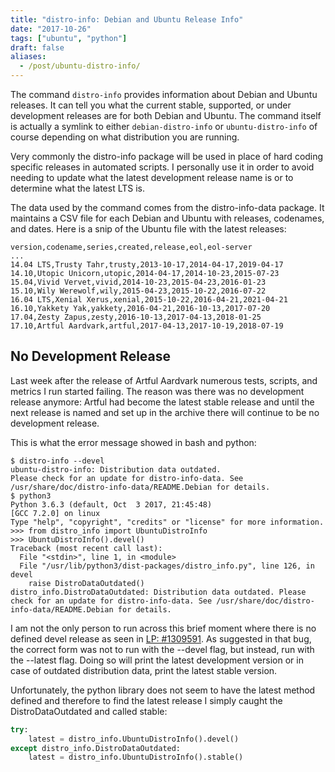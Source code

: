 ```yaml
---
title: "distro-info: Debian and Ubuntu Release Info"
date: "2017-10-26"
tags: ["ubuntu", "python"]
draft: false
aliases:
  - /post/ubuntu-distro-info/
---
```


The command `distro-info` provides information about Debian and Ubuntu releases. It can tell you what the current stable, supported, or under development releases are for both Debian and Ubuntu. The command itself is actually a symlink to either `debian-distro-info` or `ubuntu-distro-info` of course depending on what distribution you are running.

Very commonly the distro-info package will be used in place of hard coding specific releases in automated scripts. I personally use it in order to avoid needing to update what the latest development release name is or to determine what the latest LTS is.

The data used by the command comes from the distro-info-data package. It maintains a CSV file for each Debian and Ubuntu with releases, codenames, and dates. Here is a snip of the Ubuntu file with the latest releases:

```csv
version,codename,series,created,release,eol,eol-server
...
14.04 LTS,Trusty Tahr,trusty,2013-10-17,2014-04-17,2019-04-17
14.10,Utopic Unicorn,utopic,2014-04-17,2014-10-23,2015-07-23
15.04,Vivid Vervet,vivid,2014-10-23,2015-04-23,2016-01-23
15.10,Wily Werewolf,wily,2015-04-23,2015-10-22,2016-07-22
16.04 LTS,Xenial Xerus,xenial,2015-10-22,2016-04-21,2021-04-21
16.10,Yakkety Yak,yakkety,2016-04-21,2016-10-13,2017-07-20
17.04,Zesty Zapus,zesty,2016-10-13,2017-04-13,2018-01-25
17.10,Artful Aardvark,artful,2017-04-13,2017-10-19,2018-07-19
```

## No Development Release

Last week after the release of Artful Aardvark numerous tests, scripts, and metrics I run started failing. The reason was there was no development release anymore: Artful had become the latest stable release and until the next release is named and set up in the archive there will continue to be no development release.

This is what the error message showed in bash and python:

```shell
$ distro-info --devel
ubuntu-distro-info: Distribution data outdated.
Please check for an update for distro-info-data. See /usr/share/doc/distro-info-data/README.Debian for details.
$ python3
Python 3.6.3 (default, Oct  3 2017, 21:45:48)
[GCC 7.2.0] on linux
Type "help", "copyright", "credits" or "license" for more information.
>>> from distro_info import UbuntuDistroInfo
>>> UbuntuDistroInfo().devel()
Traceback (most recent call last):
  File "<stdin>", line 1, in <module>
  File "/usr/lib/python3/dist-packages/distro_info.py", line 126, in devel
    raise DistroDataOutdated()
distro_info.DistroDataOutdated: Distribution data outdated. Please check for an update for distro-info-data. See /usr/share/doc/distro-info-data/README.Debian for details.
```

I am not the only person to run across this brief moment where there is no defined devel release as seen in [LP: #1309591](https://bugs.launchpad.net/ubuntu/+source/distro-info/+bug/1309591). As suggested in that bug, the correct form was not to run with the --devel flag, but instead, run with the --latest flag. Doing so will print the latest development version or in case of outdated distribution data, print the latest stable version.

Unfortunately, the python library does not seem to have the latest method defined and therefore to find the latest release I simply caught the DistroDataOutdated and called stable:

```python
try:
    latest = distro_info.UbuntuDistroInfo().devel()
except distro_info.DistroDataOutdated:
    latest = distro_info.UbuntuDistroInfo().stable()
```
